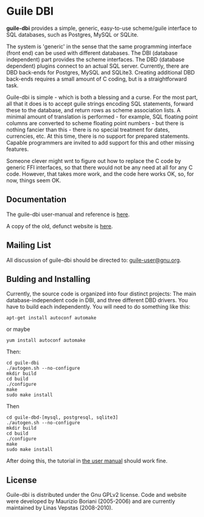 Guile DBI
=========

**guile-dbi** provides a simple, generic, easy-to-use scheme/guile
interface to SQL databases, such as Postgres, MySQL or SQLite.

The system is 'generic' in the sense that the same programming interface
(front end) can be used with different databases. The DBI (database
independent) part provides the scheme interfaces. The DBD (database
dependent) plugins connect to an actual SQL server. Currently, there are
DBD back-ends for Postgres, MySQL and SQLite3. Creating additional DBD
back-ends requires a small amount of C coding, but is a straightforward
task.

Guile-dbi is simple - which is both a blessing and a curse. For the most
part, all that it does is to accept guile strings encoding SQL
statements, forward these to the database, and return rows as scheme
association lists. A minimal amount of translation is performed - for
example, SQL floating point columns are converted to scheme floating
point numbers - but there is nothing fancier than this - there is no
special treatment for dates, currencies, etc. At this time, there is no
support for prepared statements. Capable programmers are invited to add
support for this and other missing features.

Someone clever might wnt to figure out how to replace the C code by
generic FFI interfaces, so that there would not be any need at all for
any C code. However, that takes more work, and the code here works OK,
so, for now, things seem OK.

Documentation
-------------
The guile-dbi user-manual and reference is
[here](http://htmlpreview.github.com/?https://github.com/opencog/guile-dbi/blob/master/website/guile-dbi.html).

A copy of the old, defunct website is
[here](http://htmlpreview.github.com/?https://github.com/opencog/guile-dbi/blob/master/website/index.html).

Mailing List
------------
All discussion of guile-dbi should be directed to: guile-user@gnu.org.

Bulding and Installing
----------------------
Currently, the source code is organized into four distinct projects:
The main database-independent code in DBI, and three different DBD
drivers.  You have to build each independently.  You will need to do
something like this:

```
apt-get install autoconf automake
```
or maybe
```
yum install autoconf automake
```
Then:
```
cd guile-dbi
./autogen.sh --no-configure
mkdir build
cd build
./configure
make
sudo make install
```
Then
```
cd guile-dbd-[mysql, postgresql, sqlite3]
./autogen.sh --no-configure
mkdir build
cd build
./configure
make
sudo make install
```

After doing this, the tutorial in
[the user manual](http://htmlpreview.github.com/?https://github.com/opencog/guile-dbi/blob/master/website/guile-dbi.html)
should work fine.


License
-------
Guile-dbi is distributed under the Gnu GPLv2 license. Code and website
were developed by Maurizio Boriani (2005-2006) and are currently
maintained by Linas Vepstas (2008-2010).
